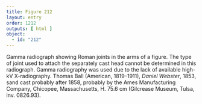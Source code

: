 ```yaml
---
title: Figure 212
layout: entry
order: 1212
outputs: [ html ]
object:
  - id: "212"
---
```


Gamma radiograph showing Roman joints in the arms of a figure. The type of joint used to attach the separately cast head cannot be determined in this radiograph. Gamma radiography was used due to the lack of available high-kV X-radiography. Thomas Ball (American, 1819–1911), *Daniel Webster*, 1853, sand cast probably after 1858, probably by the Ames Manufacturing Company, Chicopee, Massachusetts, H. 75.6 cm (Gilcrease Museum, Tulsa, inv. 0826.93).
